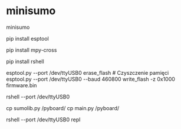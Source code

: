 # minisumo
minisumo

pip install esptool

pip install mpy-cross

pip install rshell



esptool.py --port /dev/ttyUSB0 erase_flash  # Czyszczenie pamięci
esptool.py --port /dev/ttyUSB0 --baud 460800 write_flash -z 0x1000 firmware.bin



rshell --port /dev/ttyUSB0

cp sumolib.py /pyboard/
cp main.py /pyboard/


rshell --port /dev/ttyUSB0 repl
